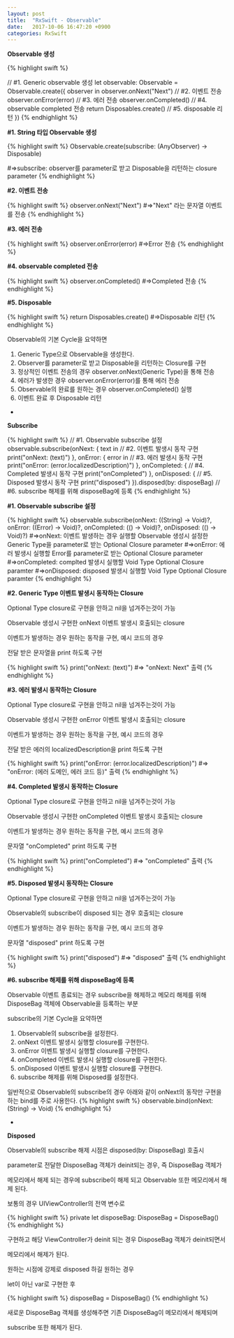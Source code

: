 ```yaml
---
layout: post
title:  "RxSwift - Observable"
date:   2017-10-06 16:47:20 +0900
categories: RxSwift
---
```


**Observable 생성**

{% highlight swift %}

// #1. Generic observable 생성
let observable: Observable<String> = Observable<String>.create({ observer in
  observer.onNext("Next")             // #2. 이벤트 전송
  observer.onError(error)             // #3. 에러 전송
  observer.onCompleted()              // #4. observable completed 전송
  return Disposables.create()         // #5. disposable 리턴
})
{% endhighlight %}

**\#1. String 타입 Observable 생성**

{% highlight swift %}
Observable<String>.create(subscribe: (AnyObserver<String>) -> Disposable)

#=>subscribe: observer를 parameter로 받고 Disposable을 리턴하는 closure parameter
{% endhighlight %}

**\#2. 이벤트 전송**

{% highlight swift %}
observer.onNext("Next")
#=>"Next" 라는 문자열 이벤트를 전송
{% endhighlight %}

**\#3. 에러 전송**

{% highlight swift %}
observer.onError(error)
#=>Error 전송
{% endhighlight %}

**\#4. observable completed 전송**

{% highlight swift %}
observer.onCompleted()
#=>Completed 전송
{% endhighlight %}

**\#5. Disposable**

{% highlight swift %}
return Disposables.create()
#=>Disposable 리턴
{% endhighlight %}


Observable의 기본 Cycle을 요약하면

1. Generic Type으로 Observable을 생성한다.
2. Observer를 parameter로 받고 Disposable을 리턴하는 Closure를 구현
3. 정상적인 이벤트 전송의 경우 observer.onNext(Generic Type)을 통해 전송
4. 에러가 발생한 경우 observer.onError(error)를 통해 에러 전송
5. Observable의 완료를 원하는 경우 observer.onCompleted() 실행
6. 이벤트 완료 후 Disposable 리턴

-

**Subscribe**

{% highlight swift %}
// #1. Observable subscribe 설정
observable.subscribe(onNext: { text in
// #2. 이벤트 발생시 동작 구현
  print("onNext: \(text)")
}, onError: { error in
// #3. 에러 발생시 동작 구현
  print("onError: \(error.localizedDescription)")
}, onCompleted: {
// #4. Completed 발생시 동작 구현
  print("onCompleted")
}, onDisposed: {
// #5. Disposed 발생시 동작 구현
  print("disposed")
}).disposed(by: disposeBag)	// #6. subscribe 해제를 위해 disposeBag에 등록
{% endhighlight %}

**\#1. Observable subscribe 설정**

{% highlight swift %}
observable.subscribe(onNext: ((String) -> Void)?, onError: ((Error) -> Void)?, onCompleted: (() -> Void)?, onDisposed: (() -> Void)?)
#=>onNext: 이벤트 발생하는 경우 실행할 Observable 생성시 설정한 Generic Type을 parameter로 받는 Optional Closure parameter
#=>onError: 에러 발생시 실행할 Error를 parameter로 받는 Optional Closure parameter
#=>onCompleted: complted 발생시 실행할 Void Type Optional Closure paramter
#=>onDisposed: disposed 발생시 실행할 Void Type Optional Closure paramter
{% endhighlight %}

**\#2. Generic Type 이벤트 발생시 동작하는 Closure**

Optional Type closure로 구현을 안하고 nil을 넘겨주는것이 가능

Observable 생성시 구현한 onNext 이벤트 발생시 호출되는 closure

이벤트가 발생하는 경우 원하는 동작을 구현, 예시 코드의 경우

전달 받은 문자열을 print 하도록 구현

{% highlight swift %}
print("onNext: \(text)")
#=> "onNext: Next" 출력
{% endhighlight %}

**\#3. 에러 발생시 동작하는 Closure**

Optional Type closure로 구현을 안하고 nil을 넘겨주는것이 가능

Observable 생성시 구현한 onError 이벤트 발생시 호출되는 closure

이벤트가 발생하는 경우 원하는 동작을 구현, 예시 코드의 경우

전달 받은 에러의 localizedDescription을 print 하도록 구현

{% highlight swift %}
print("onError: \(error.localizedDescription)")
#=> "onError: (에러 도메인, 에러 코드 등)" 출력
{% endhighlight %}

**\#4. Completed 발생시 동작하는 Closure**

Optional Type closure로 구현을 안하고 nil을 넘겨주는것이 가능

Observable 생성시 구현한 onCompleted 이벤트 발생시 호출되는 closure

이벤트가 발생하는 경우 원하는 동작을 구현, 예시 코드의 경우

문자열 "onCompleted" print 하도록 구현

{% highlight swift %}
print("onCompleted")
#=> "onCompleted" 출력
{% endhighlight %}

**\#5. Disposed 발생시 동작하는 Closure**

Optional Type closure로 구현을 안하고 nil을 넘겨주는것이 가능

Observable의 subscribe이 disposed 되는 경우 호출되는 closure

이벤트가 발생하는 경우 원하는 동작을 구현, 예시 코드의 경우

문자열 "disposed" print 하도록 구현

{% highlight swift %}
print("disposed")
#=> "disposed" 출력
{% endhighlight %}

**\#6. subscribe 해제를 위해 disposeBag에 등록**

Observable 이벤트 종료되는 경우 subscribe을 해제하고 메모리 해제를 위해 DisposeBag 객체에
Observable을 등록하는 부분


subscribe의 기본 Cycle을 요약하면

1. Observable의 subscribe을 설정한다.
2. onNext 이벤트 발생시 실행할 closure를 구현한다.
3. onError 이벤트 발생시 실행할 closure를 구현한다.
4. onCompleted 이벤트 발생시 실행할 closure를 구현한다.
5. onDisposed 이벤트 발생시 실행할 closure를 구현한다.
6. subscribe 해제를 위해 Disposed를 설정한다.

일반적으로 Observable의 subscribe의 경우 아래와 같이 onNext의 동작만 구현을 하는
bind를 주로 사용한다.
{% highlight swift %}
observable.bind(onNext: (String) -> Void)
{% endhighlight %}

-

**Disposed**

Observable의 subscribe 해제 시점은 disposed(by: DisposeBag) 호출시

parameter로 전달한 DisposeBag 객체가 deinit되는 경우, 즉 DisposeBag 객체가

메모리에서 해제 되는 경우에 subscribe이 해제 되고 Observable 또한 메모리에서 해제 된다.

보통의 경우 UIViewController의 전역 변수로

{% highlight swift %}
private let disposeBag: DisposeBag = DisposeBag()
{% endhighlight %}

구현하고 해당 ViewController가 deinit 되는 경우 DisposeBag 객체가 deinit되면서

메모리에서 해제가 된다.

원하는 시점에 강제로 disposed 하길 원하는 경우

let이 아닌 var로 구현한 후

{% highlight swift %}
disposeBag = DisposeBag()
{% endhighlight %}

새로운 DisposeBag 객체를 생성해주면 기존 DisposeBag이 메모리에서 해제되며

subscribe 또한 해제가 된다.